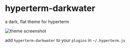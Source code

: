 # hyperterm-darkwater

a dark, flat theme for hyperterm

![theme screenshot](http://imgur.com/a/ivXVT)

add `hyperterm-darkwater` to your `plugins` in `~/.hyperterm.js`


